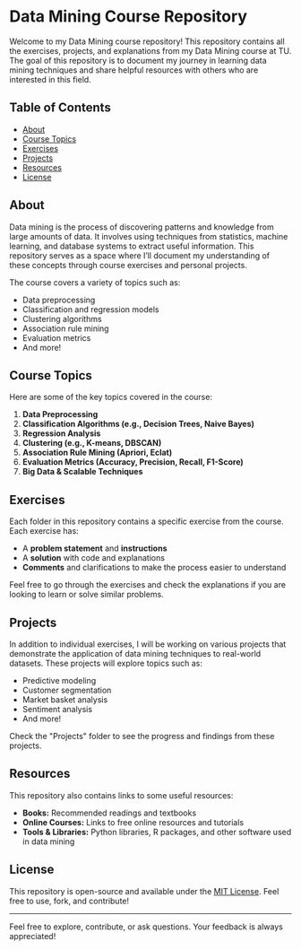 # Data Mining Course Repository

Welcome to my Data Mining course repository! This repository contains all the exercises, projects, and explanations from my Data Mining course at TU. The goal of this repository is to document my journey in learning data mining techniques and share helpful resources with others who are interested in this field.

## Table of Contents
- [About](#about)
- [Course Topics](#course-topics)
- [Exercises](#exercises)
- [Projects](#projects)
- [Resources](#resources)
- [License](#license)

## About
Data mining is the process of discovering patterns and knowledge from large amounts of data. It involves using techniques from statistics, machine learning, and database systems to extract useful information. This repository serves as a space where I’ll document my understanding of these concepts through course exercises and personal projects.

The course covers a variety of topics such as:
- Data preprocessing
- Classification and regression models
- Clustering algorithms
- Association rule mining
- Evaluation metrics
- And more!

## Course Topics
Here are some of the key topics covered in the course:
1. **Data Preprocessing**
2. **Classification Algorithms (e.g., Decision Trees, Naive Bayes)**
3. **Regression Analysis**
4. **Clustering (e.g., K-means, DBSCAN)**
5. **Association Rule Mining (Apriori, Eclat)**
6. **Evaluation Metrics (Accuracy, Precision, Recall, F1-Score)**
7. **Big Data & Scalable Techniques**


## Exercises
Each folder in this repository contains a specific exercise from the course. Each exercise has:
- A **problem statement** and **instructions**
- A **solution** with code and explanations
- **Comments** and clarifications to make the process easier to understand

Feel free to go through the exercises and check the explanations if you are looking to learn or solve similar problems.

## Projects
In addition to individual exercises, I will be working on various projects that demonstrate the application of data mining techniques to real-world datasets. These projects will explore topics such as:
- Predictive modeling
- Customer segmentation
- Market basket analysis
- Sentiment analysis
- And more!

Check the "Projects" folder to see the progress and findings from these projects.

## Resources
This repository also contains links to some useful resources:
- **Books:** Recommended readings and textbooks
- **Online Courses:** Links to free online resources and tutorials
- **Tools & Libraries:** Python libraries, R packages, and other software used in data mining

## License
This repository is open-source and available under the [MIT License](LICENSE). Feel free to use, fork, and contribute!

---

Feel free to explore, contribute, or ask questions. Your feedback is always appreciated!
